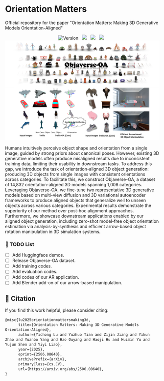 # Orientation Matters
Official repository for the paper "Orientation Matters: Making 3D Generative Models Orientation-Aligned"

<div align="center">
 
![Version](https://img.shields.io/badge/version-1.0.0-blue) &nbsp;
 <a href='https://xdimlab.github.io/Orientation_Matters/'><img src='https://img.shields.io/badge/Project-Page-Green'></a> &nbsp;
 <a href='https://arxiv.org/abs/2506.08640'><img src='https://img.shields.io/badge/arXiv-2506.01943-b31b1b.svg'></a> &nbsp;
 <a href=''><img src='https://img.shields.io/badge/%F0%9F%A4%97%20Hugging%20Face-Model-blue'></a> &nbsp;
<img src='assets/teaser.png'></img>
</div>

Humans intuitively perceive object shape and orientation from a single image, guided by strong priors about canonical poses. However, existing 3D generative models often produce misaligned results due to inconsistent training data, limiting their usability in downstream tasks. To address this gap, we introduce the task of orientation-aligned 3D object generation: producing 3D objects from single images with consistent orientations across categories. To facilitate this, we construct Objaverse-OA, a dataset of 14,832 orientation-aligned 3D models spanning 1,008 categories. Leveraging Objaverse-OA, we fine-tune two representative 3D generative models based on multi-view diffusion and 3D variational autoencoder frameworks to produce aligned objects that generalize well to unseen objects across various categories. Experimental results demonstrate the superiority of our method over post-hoc alignment approaches. Furthermore, we showcase downstream applications enabled by our aligned object generation, including zero-shot model-free object orientation estimation via analysis-by-synthesis and efficient arrow-based object rotation manipulation in 3D simulation systems.

### 📝 TODO List
- [ ] Add Huggingface demos.
- [ ] Release Objaverse-OA dataset.
- [ ] Add training codes.
- [ ] Add evaluation codes.
- [ ] Add codes of our AR application.
- [ ] Add Blender add-on of our arrow-based manipulation.

## 🔗 Citation
If you find this work helpful, please consider citing:
```BibTeXw
@misc{lu2025orientationmattersmaking3d,
      title={Orientation Matters: Making 3D Generative Models Orientation-Aligned}, 
      author={Yichong Lu and Yuzhuo Tian and Zijin Jiang and Yikun Zhao and Yuanbo Yang and Hao Ouyang and Haoji Hu and Huimin Yu and Yujun Shen and Yiyi Liao},
      year={2025},
      eprint={2506.08640},
      archivePrefix={arXiv},
      primaryClass={cs.CV},
      url={https://arxiv.org/abs/2506.08640}, 
}
```

